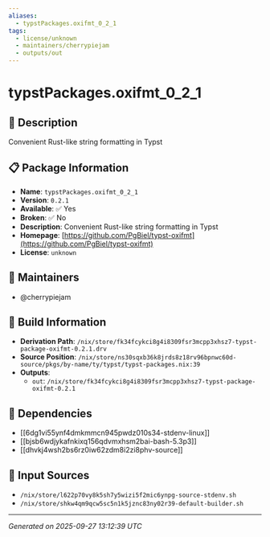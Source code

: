 ```yaml
---
aliases:
  - typstPackages.oxifmt_0_2_1
tags:
  - license/unknown
  - maintainers/cherrypiejam
  - outputs/out
---
```


# typstPackages.oxifmt_0_2_1

## 📝 Description

Convenient Rust-like string formatting in Typst

## 📋 Package Information

- **Name**: `typstPackages.oxifmt_0_2_1`
- **Version**: `0.2.1`
- **Available**: ✅ Yes
- **Broken**: ✅ No
- **Description**: Convenient Rust-like string formatting in Typst
- **Homepage**: [https://github.com/PgBiel/typst-oxifmt](https://github.com/PgBiel/typst-oxifmt)
- **License**: `unknown`
## 👥 Maintainers

- @cherrypiejam


## 🔧 Build Information

- **Derivation Path**: `/nix/store/fk34fcykci8g4i8309fsr3mcpp3xhsz7-typst-package-oxifmt-0.2.1.drv`
- **Source Position**: `/nix/store/ns30sqxb36k8jrds8z18rv96bpnwc60d-source/pkgs/by-name/ty/typst/typst-packages.nix:39`
- **Outputs**:
  - `out`:  `/nix/store/fk34fcykci8g4i8309fsr3mcpp3xhsz7-typst-package-oxifmt-0.2.1`

## 🔗 Dependencies

- [[6dg1vi55ynf4dmkmmcn945pwdz010s34-stdenv-linux]]
- [[bjsb6wdjykafnkixq156qdvmxhsm2bai-bash-5.3p3]]
- [[dhvkj4wsh2bs6rz0iw62zdm8i2zi8phv-source]]

## 📁 Input Sources

- `/nix/store/l622p70vy8k5sh7y5wizi5f2mic6ynpg-source-stdenv.sh`
- `/nix/store/shkw4qm9qcw5sc5n1k5jznc83ny02r39-default-builder.sh`

---
*Generated on 2025-09-27 13:12:39 UTC*
